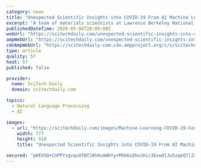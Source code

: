 ```yaml
---
category: news
title: "Unexpected Scientific Insights into COVID-19 From AI Machine Learning Tool"
excerpt: "A team of materials scientists at Lawrence Berkeley National Laboratory (Berkeley Lab) – scientists who normally spend their time researching things like high-performance materials for thermoelectrics"
publishedDateTime: 2020-05-06T20:09:00Z
webUrl: "https://scitechdaily.com/unexpected-scientific-insights-into-covid-19-from-ai-machine-learning-tool/"
ampWebUrl: "https://scitechdaily.com/unexpected-scientific-insights-into-covid-19-from-ai-machine-learning-tool/amp/"
cdnAmpWebUrl: "https://scitechdaily-com.cdn.ampproject.org/c/s/scitechdaily.com/unexpected-scientific-insights-into-covid-19-from-ai-machine-learning-tool/amp/"
type: article
quality: 57
heat: 57
published: false

provider:
  name: SciTech Daily
  domain: scitechdaily.com

topics:
  - Natural Language Processing
  - AI

images:
  - url: "https://scitechdaily.com/images/Machine-Learning-COVID-19-Concept-777x518.jpg"
    width: 777
    height: 518
    title: "Unexpected Scientific Insights into COVID-19 From AI Machine Learning Tool"

secured: "p0EX5D+CnPPYzgvqvUfNTJAh0uAWbYy+M9k6sQhoJHic3ExwQlJw5zqeQYlZr/GhIchlwGcJKBMbK1SlWekSYGdtAkSSljQlN4JRSkRkjFXSmhL0Rwf6qCgmC47fWkJzVGf7KjT0d7F/JCxzgHIHeQLnsvfVqeJXNvUrfsqabavb2m7Vuc0V7cKc0Y+FCvewHnhqYZ0EU7/5RmuzZEKct+AJrhtzSSxM+/8doH5qABwabOqW5nzLX088JgUqqQryCtmb3A6i1kkMk/3QTCkZLfhlQnLCHa+TxSJ5FLSUglaYZQVfW1F4SsiOmxm5bSZLtoJPReepWxNF0cpTjEGmKHecdk9I7y/iFOiavv2lY/JUbnX9TrLfmShIbnmwipV4paOGsWTtW7dY2qwE0+wWpvGe7NVA0twcW0mef6OtLV78wNW3LQRsf28bbjsqGS/vJ7d6ycRGLySWoyI9cwZF6wy8uUD4GE2vH3PO4QmF/QU=;f0mPlQ9Yq8RxEI1Gw7mqqQ=="
---
```


